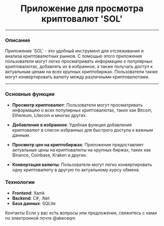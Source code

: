 <div align="center">
  <h1 align="center" font-size=24>Приложение для просмотра криптовалют 'SOL'</h1>
</div>

---

### Описание
Приложение 'SOL' - это удобный инструмент для отслеживания и анализа криптовалютных рынков. С помощью этого приложения пользователи могут легко просматривать информацию о популярных криптовалютах, добавлять их в избранное, а также получать доступ к актуальным ценам на всех крупных криптобиржах. Пользователи также могут конвертировать валюту между различными криптовалютами.

---

### Основные функции
- **Просмотр криптовалют**: Пользователи могут просматривать информацию о всех популярных криптовалютах, таких как Bitcoin, Ethereum, Litecoin и многих других.
  
- **Добавление в избранное**: Удобная функция добавления криптовалют в список избранных для быстрого доступа к важным данным.

- **Просмотр цен на криптобиржах**: Приложение предоставляет актуальные цены на криптовалюты на крупных биржах, таких как Binance, Coinbase, Kraken и других.

- **Конвертация валюты**: Пользователи могут легко конвертировать одну криптовалюту в другую по актуальному курсу обмена.

### Технологии
- **Frontend**: Xamk
- **Backend**: C#, .Net
- **База данных**: SQLite

Контакты
Если у вас есть вопросы или предложения, свяжитесь с нами по электронной почте @akeceqm

